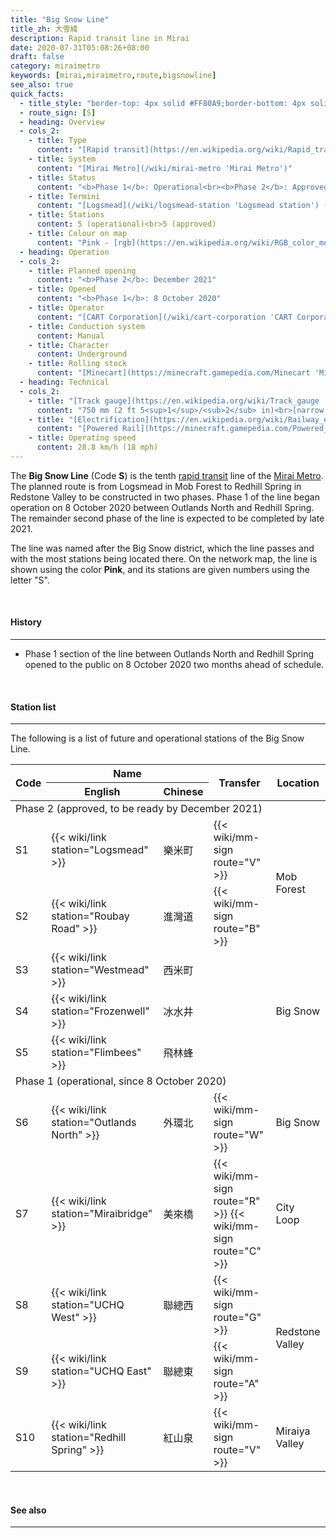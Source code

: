 ```yaml
---
title: "Big Snow Line"
title_zh: 大雪綫
description: Rapid transit line in Mirai
date: 2020-07-31T05:08:26+08:00
draft: false
category: miraimetro
keywords: [mirai,miraimetro,route,bigsnowline]
see_also: true
quick_facts:
  - title_style: "border-top: 4px solid #FF80A9;border-bottom: 4px solid #FF80A9;padding:2px 0;"
  - route_sign: [S]
  - heading: Overview
  - cols_2:
    - title: Type
      content: "[Rapid transit](https://en.wikipedia.org/wiki/Rapid_transit 'Rapid transit')"
    - title: System
      content: "[Mirai Metro](/wiki/mirai-metro 'Mirai Metro')"
    - title: Status
      content: "<b>Phase 1</b>: Operational<br><b>Phase 2</b>: Approved"
    - title: Termini
      content: "[Logsmead](/wiki/logsmead-station 'Logsmead station') (after December 2021)<br>[Outlands North](/wiki/outlands-north-station 'Outlands North station') (until December 2021)<br>[Redhill Spring](/wiki/redhill-spring-station 'Redhill Spring station')"
    - title: Stations
      content: 5 (operational)<br>5 (approved)
    - title: Colour on map
      content: "Pink - [rgb](https://en.wikipedia.org/wiki/RGB_color_model 'RGB color model')(255,128,169)"
  - heading: Operation
  - cols_2:
    - title: Planned opening
      content: "<b>Phase 2</b>: December 2021"
    - title: Opened
      content: "<b>Phase 1</b>: 8 October 2020"
    - title: Operator
      content: "[CART Corporation](/wiki/cart-corporation 'CART Corporation')"
    - title: Conduction system
      content: Manual
    - title: Character
      content: Underground
    - title: Rolling stock
      content: "[Minecart](https://minecraft.gamepedia.com/Minecart 'Minecart')<br>(Pink [Concrete](https://minecraft.gamepedia.com/Concrete 'Concrete'))"
  - heading: Technical
  - cols_2:
    - title: "[Track gauge](https://en.wikipedia.org/wiki/Track_gauge 'Track gauge')"
      content: "750 mm (2 ft ​5<sup>1</sup>/<sub>2</sub> in)<br>[narrow gauge](https://en.wikipedia.org/wiki/Narrow-gauge_railway 'Narrow-gauge railway')"
    - title: "[Electrification](https://en.wikipedia.org/wiki/Railway_electrification_system 'Railway electrification system')"
      content: "[Powered Rail](https://minecraft.gamepedia.com/Powered_Rail 'Powered Rail')"
    - title: Operating speed
      content: 28.8 km/h (18 mph)
---
```


The **Big Snow Line** (Code **S**) is the tenth [rapid transit](https://en.wikipedia.org/wiki/Rapid_transit "Rapid transit") line of the [Mirai Metro](/wiki/mirai-metro "Mirai Metro"). The planned route is from Logsmead in Mob Forest to Redhill Spring in Redstone Valley to be constructed in two phases. Phase 1 of the line began operation on 8 October 2020 between Outlands North and Redhill Spring. The remainder second phase of the line is expected to be completed by late 2021.

The line was named after the Big Snow district, which the line passes and with the most stations being located there. On the network map, the line is shown using the color **<span class="text-bsl">Pink</span>**, and its stations are given numbers using the letter \"S\".

<br>

#### History

---

- Phase 1 section of the line between Outlands North and Redhill Spring opened to the public on 8 October 2020 two months ahead of schedule.

<br>

#### Station list

---

The following is a list of future and operational stations of the Big Snow Line.

<div class="table-responsive">
  <table class="table table-sm table-bordered table-800 text-center">
    <thead class="bigsnowline">
      <tr>
        <th rowspan="2">Code</th>
        <th colspan="2" class="border-bottom-0">Name</th>
        <th rowspan="2">Transfer</th>
        <th rowspan="2">Location</th>
      </tr>
      <tr>
        <th>English</th>
        <th>Chinese</th>
      </tr>
    </thead>
    <tbody>
      <tr>
        <td colspan="5" class="alert-warning font-weight-bold">
          Phase 2 <span class="small font-italic font-weight-bold">(approved, to be ready by December 2021)</span>
        </td>
      <tr>
      <tr>
        <td>
          <span class="station-code station-code-sm station-code-bsl rounded-circle">S1</span>
        </td>
        <td>{{< wiki/link station="Logsmead" >}}</td>
        <td>樂米町</td>
        <td>
          {{< wiki/mm-sign route="V" >}}
        </td>
        <td rowspan="2">Mob Forest</td>
      </tr>
      <tr>
        <td>
          <span class="station-code station-code-sm station-code-bsl rounded-circle">S2</span>
        </td>
        <td>{{< wiki/link station="Roubay Road" >}}</td>
        <td>進灣道</td>
        <td>
          {{< wiki/mm-sign route="B" >}}
        </td>
      </tr>
      <tr>
        <td>
          <span class="station-code station-code-sm station-code-bsl rounded-circle">S3</span>
        </td>
        <td>{{< wiki/link station="Westmead" >}}</td>
        <td>西米町</td>
        <td></td>
        <td rowspan="3">Big Snow</td>
      </tr>
      <tr>
        <td>
          <span class="station-code station-code-sm station-code-bsl rounded-circle">S4</span>
        </td>
        <td>{{< wiki/link station="Frozenwell" >}}</td>
        <td>冰水井</td>
        <td></td>
      </tr>
      <tr>
        <td>
          <span class="station-code station-code-sm station-code-bsl rounded-circle">S5</span>
        </td>
        <td>{{< wiki/link station="Flimbees" >}}</td>
        <td>飛林蜂</td>
        <td></td>
      </tr>
      <tr>
        <td colspan="5" class="alert-success font-weight-bold">
          Phase 1 <span class="small font-italic font-weight-bold">(operational, since 8 October 2020)</span>
        </td>
      <tr>
      <tr>
        <td>
          <span class="station-code station-code-sm station-code-bsl rounded-circle">S6</span>
        </td>
        <td>{{< wiki/link station="Outlands North" >}}</td>
        <td>外環北</td>
        <td>
          {{< wiki/mm-sign route="W" >}}
        </td>
        <td>Big Snow</td>
      </tr>
      <tr>
        <td>
          <span class="station-code station-code-sm station-code-bsl rounded-circle">S7</span>
        </td>
        <td>{{< wiki/link station="Miraibridge" >}}</td>
        <td>美來橋</td>
        <td>
          {{< wiki/mm-sign route="R" >}}
          {{< wiki/mm-sign route="C" >}}
        </td>
        <td>City Loop</td>
      </tr>
      <tr>
        <td>
          <span class="station-code station-code-sm station-code-bsl rounded-circle">S8</span>
        </td>
        <td>{{< wiki/link station="UCHQ West" >}}</td>
        <td>聯總西</td>
        <td>
          {{< wiki/mm-sign route="G" >}}
        </td>
        <td rowspan="2">Redstone Valley</td>
      </tr>
      <tr>
        <td>
          <span class="station-code station-code-sm station-code-bsl rounded-circle">S9</span>
        </td>
        <td>{{< wiki/link station="UCHQ East" >}}</td>
        <td>聯總東</td>
        <td>
          {{< wiki/mm-sign route="A" >}}
        </td>
      </tr>
      <tr>
        <td>
          <span class="station-code station-code-sm-dd station-code-bsl rounded-circle">S10</span>
        </td>
        <td>{{< wiki/link station="Redhill Spring" >}}</td>
        <td>紅山泉</td>
        <td>
          {{< wiki/mm-sign route="V" >}}
        </td>
        <td>Miraiya Valley</td>
      </tr>
    </tbody>
  </table>
</div>

<br>

#### See also

---